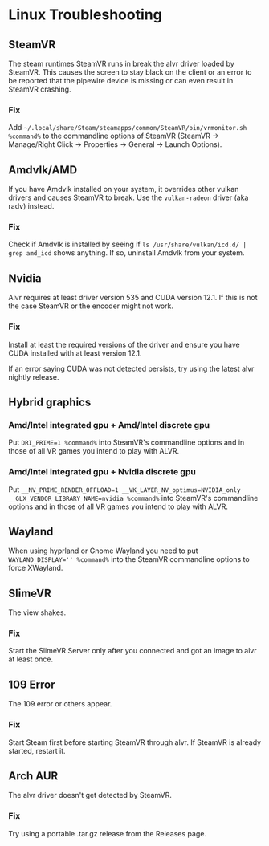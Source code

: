 # Linux Troubleshooting

## SteamVR
The steam runtimes SteamVR runs in break the alvr driver loaded by SteamVR.
This causes the screen to stay black on the client or an error to be reported that the pipewire device is missing or can even result in SteamVR crashing.

### Fix
Add `~/.local/share/Steam/steamapps/common/SteamVR/bin/vrmonitor.sh %command%` to the commandline options of SteamVR (SteamVR -> Manage/Right Click -> Properties -> General -> Launch Options).

## Amdvlk/AMD
If you have Amdvlk installed on your system, it overrides other vulkan drivers and causes SteamVR to break. Use the `vulkan-radeon` driver (aka radv) instead.

### Fix
Check if Amdvlk is installed by seeing if `ls /usr/share/vulkan/icd.d/ | grep amd_icd` shows anything. If so, uninstall Amdvlk from your system.

## Nvidia
Alvr requires at least driver version 535 and CUDA version 12.1. If this is not the case SteamVR or the encoder might not work.

### Fix
Install at least the required versions of the driver and ensure you have CUDA installed with at least version 12.1.

If an error saying CUDA was not detected persists, try using the latest alvr nightly release.

## Hybrid graphics
### Amd/Intel integrated gpu + Amd/Intel discrete gpu
Put `DRI_PRIME=1 %command%` into SteamVR's commandline options and in those of all VR games you intend to play with ALVR.

### Amd/Intel integrated gpu + Nvidia discrete gpu
Put `__NV_PRIME_RENDER_OFFLOAD=1 __VK_LAYER_NV_optimus=NVIDIA_only __GLX_VENDOR_LIBRARY_NAME=nvidia %command%` into SteamVR's commandline options and in those of all VR games you intend to play with ALVR.

## Wayland
When using hyprland or Gnome Wayland you need to put `WAYLAND_DISPLAY='' %command%` into the SteamVR commandline options to force XWayland.

## SlimeVR
The view shakes.

### Fix
Start the SlimeVR Server only after you connected and got an image to alvr at least once.

## 109 Error
The 109 error or others appear.

### Fix
Start Steam first before starting SteamVR through alvr. If SteamVR is already started, restart it.

## Arch AUR
The alvr driver doesn't get detected by SteamVR.

### Fix
Try using a portable .tar.gz release from the Releases page.
